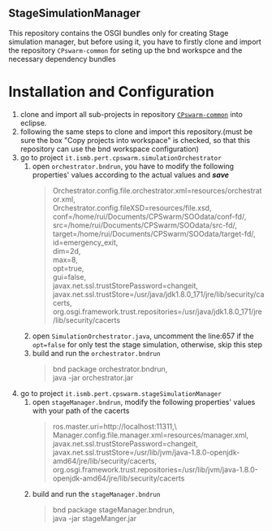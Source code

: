## StageSimulationManager

This repository contains the OSGI bundles only for creating Stage simulation manager, but before using it, you have to firstly clone and import the repository `CPswarm-common` for seting up the bnd workspce and the necessary dependency bundles 


# Installation and Configuration

1. clone and import all sub-projects in repository [`CPswarm-common`](https://git.pertforge.ismb.it/rzhao/cpswarm-common/tree/master) into eclipse.
2. following the same steps to clone and import this repository.(must be sure the box "Copy projects into workspace" is checked, so that this repository can use the bnd workspace configuration) 
3. go to project `it.ismb.pert.cpswarm.simulationOrchestrator` 
    1. open `orchestrator.bndrun`, you have to modify the following properties' values according to the actual values and ***save***
        >Orchestrator.config.file.orchestrator.xml=resources/orchestrator.xml,\
	    >Orchestrator.config.fileXSD=resources/file.xsd,\
        >conf=/home/rui/Documents/CPSwarm/SOOdata/conf-fd/,\
	    >src=/home/rui/Documents/CPSwarm/SOOdata/src-fd/,\
	    >target=/home/rui/Documents/CPSwarm/SOOdata/target-fd/,\
        >id=emergency_exit,\
     	>dim=2d,\
	    >max=8,\
	    >opt=true,\
	    >gui=false,\
	    >javax.net.ssl.trustStorePassword=changeit,\
        >javax.net.ssl.trustStore=/usr/java/jdk1.8.0_171/jre/lib/security/cacerts,\
	    >org.osgi.framework.trust.repositories=/usr/java/jdk1.8.0_171/jre/lib/security/cacerts
    2. open `SimulationOrchestrator.java`, uncomment the line:657 if the `opt=false` for only test the stage simulation, otherwise, skip this step  
    3. build and run the `orchestrator.bndrun`
        >bnd package orchestrator.bndrun,\
        >java -jar orchestrator.jar
4. go to project `it.ismb.pert.cpswarm.stageSimulationManager` 
    1. open `stageManager.bndrun`, modify the following properties' values with your path of the cacerts
        >ros.master.uri=http://localhost:11311,\ 
        >Manager.config.file.manager.xml=resources/manager.xml,\
	    >javax.net.ssl.trustStorePassword=changeit,\
	    >javax.net.ssl.trustStore=/usr/lib/jvm/java-1.8.0-openjdk-amd64/jre/lib/security/cacerts,\
	    >org.osgi.framework.trust.repositories=/usr/lib/jvm/java-1.8.0-openjdk-amd64/jre/lib/security/cacerts
    2. build and run the `stageManager.bndrun`
        >bnd package stageManager.bndrun,\
        >java -jar stageManger.jar